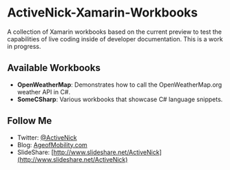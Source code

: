 # ActiveNick-Xamarin-Workbooks
A collection of Xamarin workbooks based on the current preview to test the capabilities of live coding inside of developer documentation. This is a work in progress.

## Available Workbooks
* **OpenWeatherMap**: Demonstrates how to call the OpenWeatherMap.org weather API in C#.
* **SomeCSharp**: Various workbooks that showcase C# language snippets.

## Follow Me
* Twitter: [@ActiveNick](http://twitter.com/ActiveNick)
* Blog: [AgeofMobility.com](http://AgeofMobility.com)
* SlideShare: [http://www.slideshare.net/ActiveNick](http://www.slideshare.net/ActiveNick)
